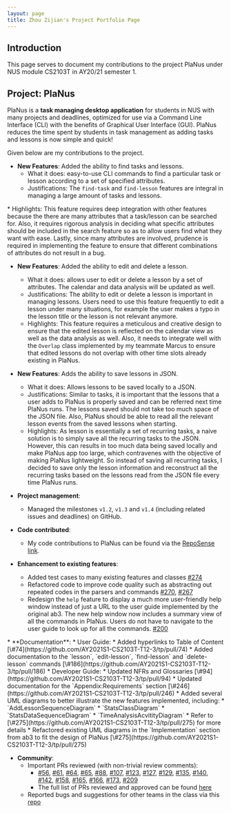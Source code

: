 ```yaml
---
layout: page
title: Zhou Zijian's Project Portfolio Page
---
```


## Introduction

This page serves to document my contributions to the project PlaNus under NUS module CS2103T in AY20/21 semester 1. 

## Project: PlaNus

PlaNus is a **task managing desktop application** for students in NUS with many projects and deadlines, 
optimized for use via a Command Line Interface (CLI) with the benefits of Graphical User Interface (GUI).
PlaNus reduces the time spent by students in task management as adding tasks and lessons is now simple and quick!


Given below are my contributions to the project.

* **New Features**: Added the ability to find tasks and lessons.
  * What it does: easy-to-use CLI commands to find a particular task or lesson according to a set of specified attributes.
  * Justifications: The `find-task` and `find-lesson` features are integral in managing a large amount of tasks and lessons.
<div style="page-break-after: always;"></div>
  * Highlights: This feature requires deep integration with other features because the there are many attributes that a task/lesson
  can be searched for. Also, it requires rigorous analysis in deciding what specific attributes should be included in the search feature
  so as to allow users find what they want with ease. Lastly, since many attributes are involved, prudence is required in implementing the feature
  to ensure that different combinations of attributes do not result in a bug. 

* **New Features**: Added the ability to edit and delete a lesson.
  * What it does: allows user to edit or delete a lesson by a set of attributes. The calendar and data analysis will be updated as well.
  * Justifications: The ability to edit or delete a lesson is important in managing lessons. Users need to use this feature frequently to edit a lesson under
  many situations, for example the user makes a typo in the lesson title or the lesson is not relevant anymore.
  * Highlights: This feature requires a meticulous and creative design to ensure that the edited lesson is reflected on the calendar view
  as well as the data analysis as well. Also, it needs to integrate well with the `Overlap` class implemented by my teammate Marcus to
  ensure that edited lessons do not overlap with other time slots already existing in PlaNus. 

* **New Features**: Adds the ability to save lessons in JSON.
  * What it does: Allows lessons to be saved locally to a JSON.
  * Justifications: Similar to tasks, it is important that the lessons that a user adds to PlaNus is properly saved and can be referred next time
  PlaNus runs. The lessons saved should not take too much space of the JSON file. Also, PlaNus should be able to read all the relevant lesson events
  from the saved lessons when starting.
  * Highlights: As lesson is essentially a set of recurring tasks, a naive solution is to simply save all the recurring tasks to the JSON. However,
  this can results in too much data being saved locally and make PlaNus app too large, which contravenes with the objective of making PlaNus lightweight. So 
  instead of saving all recurring tasks, I decided to save only the lesson information and reconstruct all the recurring tasks based on the lessons read from
  the JSON file every time PlaNus runs.

* **Project management**:
  * Managed the milestones `v1.2`, `v1.3` and `v1.4` (including related issues and deadlines) on GitHub. 

* **Code contributed**: 
  * My code contributions to PlaNus can be found via the [RepoSense link](https://nus-cs2103-ay2021s1.github.io/tp-dashboard/#breakdown=true&search=bobbyzhouzijian&sort=groupTitle&sortWithin=title&since=2020-08-14&timeframe=commit&mergegroup=&groupSelect=groupByRepos&checkedFileTypes=docs~functional-code~test-code~other).

* **Enhancement to existing features**:
  * Added test cases to many existing features and classes [\#274](https://github.com/AY2021S1-CS2103T-T12-3/tp/pull/274)
  * Refactored code to improve code quality such as abstracting out repeated codes in the parsers and commands [\#270](https://github.com/AY2021S1-CS2103T-T12-3/tp/pull/270), [\#267](https://github.com/AY2021S1-CS2103T-T12-3/tp/pull/267)
  * Redesign the `help` feature to display a much more user-friendly help window instead of just a 
  URL to the user guide implemented by the original ab3. The new help window now includes a summary view of all the commands in PlaNus.
  Users do not have to navigate to the user guide to look up for all the commands. [\#200](https://github.com/AY2021S1-CS2103T-T12-3/tp/pull/200)
<div style="page-break-after: always;"></div>
* **Documentation**:
  * User Guide:
    * Added hyperlinks to Table of Content [\#74](https://github.com/AY2021S1-CS2103T-T12-3/tp/pull/74)
    * Added documentation to the `lesson`, `edit-lesson`, `find-lesson` and `delete-lesson` commands [\#186](https://github.com/AY2021S1-CS2103T-T12-3/tp/pull/186)
  * Developer Guide:
    * Updated NFRs and Glossaries [\#94](https://github.com/AY2021S1-CS2103T-T12-3/tp/pull/94)
    * Updated documentation for the `Appendix:Requirements` section [\#246](https://github.com/AY2021S1-CS2103T-T12-3/tp/pull/246)
    * Added several UML diagrams to better illustrate the new features implemented, including:
      * `AddLessonSequenceDiagram`
      * `StatsClassDiagram`
      * `StatsDataSequenceDiagram`
      * `TimeAnalysisAcvitityDiagram`
      * Refer to [\#275](https://github.com/AY2021S1-CS2103T-T12-3/tp/pull/275) for more details 
    * Refactored existing UML diagrams in the `Implementation` section from ab3 to fit the design of PlaNus [\#275](https://github.com/AY2021S1-CS2103T-T12-3/tp/pull/275)

* **Community**:
  * Important PRs reviewed (with non-trivial review comments):
    * [\#56](https://github.com/AY2021S1-CS2103T-T12-3/tp/pull/56),
  [\#61](https://github.com/AY2021S1-CS2103T-T12-3/tp/pull/61), [\#64](https://github.com/AY2021S1-CS2103T-T12-3/tp/pull/64),
  [\#65](https://github.com/AY2021S1-CS2103T-T12-3/tp/pull/65), [\#88](https://github.com/AY2021S1-CS2103T-T12-3/tp/pull/88),
  [\#107](https://github.com/AY2021S1-CS2103T-T12-3/tp/pull/107), [\#123](https://github.com/AY2021S1-CS2103T-T12-3/tp/pull/123),
  [\#127](https://github.com/AY2021S1-CS2103T-T12-3/tp/pull/127), [\#129](https://github.com/AY2021S1-CS2103T-T12-3/tp/pull/129),
  [\#135](https://github.com/AY2021S1-CS2103T-T12-3/tp/pull/135), [\#140](https://github.com/AY2021S1-CS2103T-T12-3/tp/pull/140),
  [\#142](https://github.com/AY2021S1-CS2103T-T12-3/tp/pull/142), [\#158](https://github.com/AY2021S1-CS2103T-T12-3/tp/pull/158),
  [\#165](https://github.com/AY2021S1-CS2103T-T12-3/tp/pull/165), [\#166](https://github.com/AY2021S1-CS2103T-T12-3/tp/pull/166),
  [\#173](https://github.com/AY2021S1-CS2103T-T12-3/tp/pull/173), [\#209](https://github.com/AY2021S1-CS2103T-T12-3/tp/pull/209)
    * The full list of PRs reviewed and approved can be found [here](https://github.com/AY2021S1-CS2103T-T12-3/tp/pulls?q=is%3Apr+is%3Aclosed+reviewed-by%3Abobbyzhouzijian)
  * Reported bugs and suggestions for other teams in the class via this [repo](https://github.com/BobbyZhouZijian/ped/issues)
